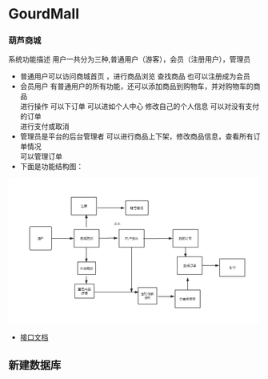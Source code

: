 # GourdMall
### 葫芦商城     
系统功能描述 用户一共分为三种,普通用户（游客），会员（注册用户），管理员<br>
- 普通用户可以访问商城首页 ，进行商品浏览 查找商品 也可以注册成为会员<br>
- 会员用户 有普通用户的所有功能，还可以添加商品到购物车，并对购物车的商品<br>
进行操作 可以下订单 可以进如个人中心 修改自己的个人信息 可以对没有支付的订单<br>
进行支付或取消<br>
-  管理员是平台的后台管理者 可以进行商品上下架，修改商品信息，查看所有订单情况<br>
 可以管理订单 <br>
- 下面是功能结构图：<br>

![](server/out/docs/img/功能流程图.jpg)

- [接口文档](http://127.0.0.1:8888/swagger-ui.html#/)

##  新建数据库
